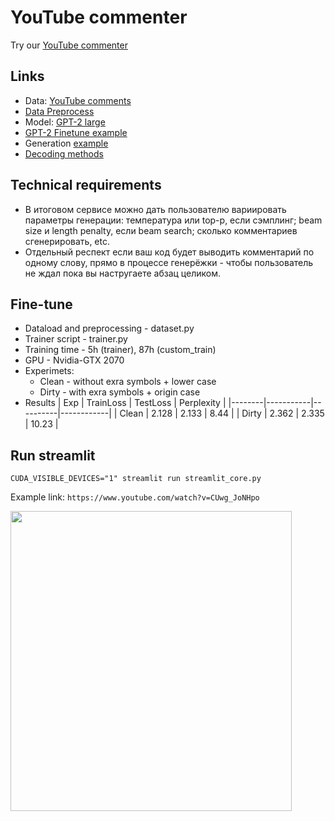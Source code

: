 # YouTube commenter
Try our [YouTube commenter](https://share.streamlit.io/iddoroshenko/youtube_commenter/main/streamlit_core.py)


## Links 
* Data: [YouTube comments](https://www.kaggle.com/tanmay111/youtube-comments-sentiment-analysis)
* [Data Preprocess](https://www.kaggle.com/code/tanmay111/youtube-comments-sentiment-analysis/notebook) 
* Model: [GPT-2 large](https://huggingface.co/gpt2-large)
* [GPT-2 Finetune example](https://tinyurl.com/gpt2-finetune-colab)
* Generation [example](https://github.com/huggingface/transformers/blob/main/examples/pytorch/text-generation/run_generation.py)
* [Decoding methods](https://huggingface.co/blog/how-to-generate)

## Technical requirements 
* В итоговом сервисе можно дать пользователю вариировать параметры генерации: температура или top-p, если сэмплинг; beam size и length penalty, если beam search; сколько комментариев сгенерировать, etc. 
* Отдельный респект если ваш код будет выводить комментарий по одному слову, прямо в процессе генерёжки - чтобы пользователь не ждал пока вы настругаете абзац целиком.

## Fine-tune
* Dataload and preprocessing - dataset.py  
* Trainer script - trainer.py
* Training time - 5h (trainer), 87h (custom_train)
* GPU - Nvidia-GTX 2070
* Experimets:
    * Clean - without exra symbols + lower case  
    * Dirty - with exra symbols + origin case 
* Results
    | Exp    | TrainLoss | TestLoss | Perplexity |
    |--------|-----------|----------|------------|
    | Clean | 2.128     | 2.133    | 8.44       |
    | Dirty  | 2.362     | 2.335    | 10.23      |

## Run streamlit

``` CUDA_VISIBLE_DEVICES="1" streamlit run streamlit_core.py ```

Example link: `https://www.youtube.com/watch?v=CUwg_JoNHpo`


<img src="https://github.com/MaximovaIrina/youtube_commenter/blob/main/data/demo.gif" width="450" height="480">
